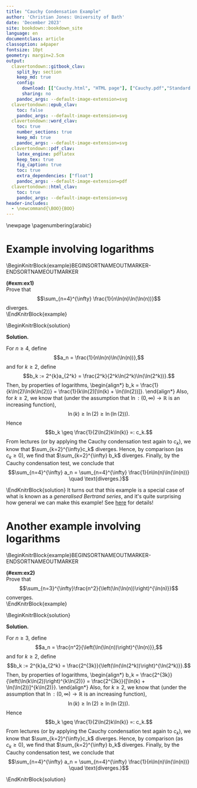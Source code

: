 ```yaml
---
title: "Cauchy Condensation Example"
author: 'Christian Jones: University of Bath'
date: 'December 2023'
site: bookdown::bookdown_site
language: en
documentclass: article
classoption: a4paper
fontsize: 10pt
geometry: margin=2.5cm
output:
  clavertondown::gitbook_clav:
    split_by: section
    keep_md: true
    config:
      download: [["Cauchy.html", "HTML page"], ["Cauchy.pdf","Standard print PDF"], ["CauchyClear.pdf","Clear print PDF"], ["CauchyLarge.pdf","Large print PDF"], ["Cauchy.docx","Accessible Word document"], ["Cauchy.epub","Accessible EPub book" ]]
      sharing: no
    pandoc_args: --default-image-extension=svg
  clavertondown::epub_clav:
    toc: false
    pandoc_args: --default-image-extension=svg
  clavertondown::word_clav:
    toc: true
    number_sections: true
    keep_md: true
    pandoc_args: --default-image-extension=svg
  clavertondown::pdf_clav:
    latex_engine: pdflatex
    keep_tex: true
    fig_caption: true
    toc: true
    extra_dependencies: ["float"]
    pandoc_args: --default-image-extension=pdf
  clavertondown::html_clav:
    toc: true
    pandoc_args: --default-image-extension=svg
header-includes:
  - \newcommand{\BOO}{BOO}
---
```


\newpage
\pagenumbering{arabic}

# Example involving logarithms

\BeginKnitrBlock{example}BEGINSORTNAMEOUTMARKER-ENDSORTNAMEOUTMARKER<div class="bookdown-example" custom-style="ExampleStyle" id="exm:ex1"><span class="exm:ex1" custom-style="NameStyle"><strong>(\#exm:ex1) </strong></span><div>Prove that $$\sum_{n=4}^{\infty} \frac{1}{n\ln(n)\ln(\ln(n))}$$ diverges.</div></div>\EndKnitrBlock{example}

\BeginKnitrBlock{solution}<div class="bookdown-solution" custom-style="ProofStyle"><span class="solution" custom-style="NameStyleItalics"><strong>Solution. </strong></span> <p>For $n\geq4$, define $$a_n = \frac{1}{n\ln(n)\ln(\ln(n))},$$ and for $k\geq 2$, define $$b_k := 2^{k}a_{2^k} = \frac{2^k}{2^k\ln(2^k)\ln(\ln(2^k))}.$$ Then, by properties of logarithms,
\begin{align*}
b_k = \frac{1}{k\ln(2)\ln(k\ln(2))} = \frac{1}{k\ln(2)[\ln(k) + \ln(\ln(2))]}.
\end{align*}
Also, for $k\geq 2$, we know that (under the assumption that $\ln : (0,\infty) \to \mathbb{R}$ is an increasing function), $$\ln(k) \geq \ln(2) \geq \ln(\ln(2))).$$ Hence $$b_k \geq \frac{1}{2\ln(2)k\ln(k)} =: c_k.$$ From lectures (or by applying the Cauchy condensation test again to $c_k$), we know that $\sum_{k=2}^{\infty}c_k$ diverges. Hence, by comparison (as $c_k \geq 0$), we find that $\sum_{k=2}^{\infty} b_k$ diverges. Finally, by the Cauchy condensation test, we conclude that $$\sum_{n=4}^{\infty} a_n = \sum_{n=4}^{\infty} \frac{1}{n\ln(n)\ln(\ln(n))} \quad \text{diverges.}$$</p></div>\EndKnitrBlock{solution}
It turns out that this example is a special case of what is known as a *generalised Bertrand series*, and it's quite surprising how general we can make this example! See [here](https://en.wikipedia.org/wiki/Cauchy_condensation_test#Examples) for details!

# Another example involving logarithms

\BeginKnitrBlock{example}BEGINSORTNAMEOUTMARKER-ENDSORTNAMEOUTMARKER<div class="bookdown-example" custom-style="ExampleStyle" id="exm:ex2"><span class="exm:ex2" custom-style="NameStyle"><strong>(\#exm:ex2) </strong></span><div>Prove that $$\sum_{n=3}^{\infty}\frac{n^2}{\left(\ln(\ln(n))\right)^{\ln(n)}}$$ converges.</div></div>\EndKnitrBlock{example}

\BeginKnitrBlock{solution}<div class="bookdown-solution" custom-style="ProofStyle"><span class="solution" custom-style="NameStyleItalics"><strong>Solution. </strong></span> <p>For $n\geq3$, define $$a_n = \frac{n^2}{\left(\ln(\ln(n))\right)^{\ln(n)}},$$ and for $k\geq 2$, define $$b_k := 2^{k}a_{2^k} = \frac{2^{3k}}{\left(\ln(\ln(2^k))\right)^{\ln(2^k)}}.$$ Then, by properties of logarithms,
\begin{align*}
b_k = \frac{2^{3k}}{\left(\ln(k\ln(2))\right)^{k\ln(2)}} = \frac{2^{3k}}{[\ln(k) + \ln(\ln(2))]^{k\ln(2)}}.
\end{align*}
Also, for $k\geq 2$, we know that (under the assumption that $\ln : (0,\infty) \to \mathbb{R}$ is an increasing function), $$\ln(k) \geq \ln(2) \geq \ln(\ln(2))).$$ Hence $$b_k \geq \frac{1}{2\ln(2)k\ln(k)} =: c_k.$$ From lectures (or by applying the Cauchy condensation test again to $c_k$), we know that $\sum_{k=2}^{\infty}c_k$ diverges. Hence, by comparison (as $c_k \geq 0$), we find that $\sum_{k=2}^{\infty} b_k$ diverges. Finally, by the Cauchy condensation test, we conclude that $$\sum_{n=4}^{\infty} a_n = \sum_{n=4}^{\infty} \frac{1}{n\ln(n)\ln(\ln(n))} \quad \text{diverges.}$$</p></div>\EndKnitrBlock{solution}

<!--chapter:end:index.Rmd-->

